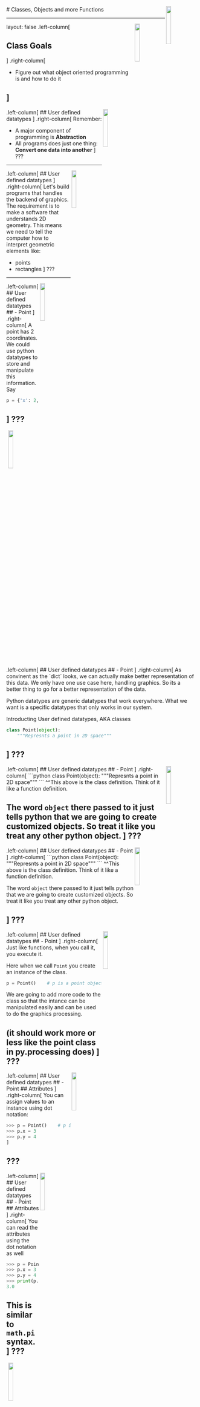 <img src="../img/logo.jpg" width="16%" align="right">
# Classes, Objects and more Functions

<!-- <img src="../img/hash_table.png" width="50%" align="right"> -->
---
layout: false
<img src="../img/logo.jpg" width="16%" align="right">
.left-column[
  ## Class Goals

]
.right-column[
  * Figure out what object oriented programming is and how to do it

  ]
---
<img src="../img/logo.jpg" width="16%" align="right">
.left-column[
  ## User defined datatypes
]
.right-column[
  Remember:

  * A major component of programming is **Abstraction**
  * All programs does just one thing: **Convert one data into another**
]
???
---
<img src="../img/logo.jpg" width="16%" align="right">
.left-column[
  ## User defined datatypes
]
.right-column[
  Let's build programs that handles the backend of graphics. The requirement is to make a software that understands 2D geometry. This means we need to tell the computer how to interpret geometric elements like:

  * points
  * rectangles
]
???
---
<img src="../img/logo.jpg" width="16%" align="right">
.left-column[
  ## User defined datatypes
  ## - Point
]
.right-column[
  A point has 2 coordinates. We could use python datatypes to store and manipulate this information.
  Say

  ```python
  p = {'x': 2, 'y': 4}    # A point in 2d space
  ```
]
???
---
<img src="../img/logo.jpg" width="16%" align="right">
.left-column[
  ## User defined datatypes
  ## - Point
]
.right-column[
  As convinent as the `dict` looks, we can actually make better representation of this data.
  We only have one use case here, handling graphics. So its a better thing to go for a better representation of the data.

  Python datatypes are generic datatypes that work everywhere. What we want is a specific datatypes that only works in our system.

  Introducting User defined datatypes, AKA classes

  ```python
  class Point(object):
      """Represnts a point in 2D space"""
  ```
]
???
---

<img src="../img/logo.jpg" width="16%" align="right">
.left-column[
  ## User defined datatypes
  ## - Point
]
.right-column[
  ```python
  class Point(object):
      """Represnts a point in 2D space"""
  ```
  ^^This above is the class definition. Think of it like a function definition.

  The word `object` there passed to it just tells python that we are going to create customized objects. So treat it like you treat any other python object.
]
???
---
<img src="../img/logo.jpg" width="16%" align="right">
.left-column[
  ## User defined datatypes
  ## - Point
]
.right-column[
  ```python
  class Point(object):
      """Represnts a point in 2D space"""
  ```
  ^^This above is the class definition. Think of it like a function definition.

  The word `object` there passed to it just tells python that we are going to create customized objects. So treat it like you treat any other python object.
<!--
  Remember:
  In python all data are objects.

  ```python
  >>> print(Point)
  <class '__main__.Point'>    # the class object
  ``` -->
]
???
---
<img src="../img/logo.jpg" width="16%" align="right">
.left-column[
  ## User defined datatypes
  ## - Point
]
.right-column[
  Just like functions, when you call it, you execute it.

  Here when we call `Point` you create an instance of the class.

  ```python
  p = Point()    # p is a point object
  ```

  We are going to add more code to the class so that the intance can be manipulated easily and can be used to do the graphics processing.

  (it should work more or less like the point class in py.processing does)
]
???
---
<img src="../img/logo.jpg" width="16%" align="right">
.left-column[
  ## User defined datatypes
  ## - Point
  ## Attributes
]
.right-column[
  You can assign values to an instance using dot notation:

  ```python
  >>> p = Point()    # p is a point object
  >>> p.x = 3
  >>> p.y = 4
]
```
???
---
<img src="../img/logo.jpg" width="16%" align="right">
.left-column[
  ## User defined datatypes
  ## - Point
  ## Attributes
]
.right-column[
  You can read the attributes using the dot notation as well

  ```python
  >>> p = Point()    # p is a point object
  >>> p.x = 3
  >>> p.y = 4
  >>> print(p.x)    # Reading the attribute
  3.0
  ```

  This is similar to `math.pi` syntax.
]
???
---

<img src="../img/logo.jpg" width="16%" align="right">
.left-column[
  ## User defined datatypes
  ## - Point
  ## Attributes
  ## - Rectangle
]
.right-column[
  A rectangle could be drawn in many ways. What we are interested in is finding out all the pieces of information needed for it to be drawn.

  Some possibilities are:

  * You could specify one corner of the rectangle (or the center), the width, and the
height.
  * You could specify two opposing corners.

  Without evaluating which is a better way to go, lets implement the first one.
]
???
---

<img src="../img/logo.jpg" width="16%" align="right">
.left-column[
  ## User defined datatypes
  ## - Point
  ## Attributes
  ## - Rectangle
]
.right-column[
  ```py
  class Rectangle(object):
    """Represents a rectangle.
       attributes: width, height, corner.
    """
```
We need to add relevant code to the above template. Before that...
]
???
---
<img src="../img/logo.jpg" width="16%" align="right">
.left-column[
  ## User defined datatypes
  ## - Point
  ## Attributes
  ## - Rectangle
]
.right-column[
  Lets create an instance of this class and assign some attributes.

  ```py
  box = Rectangle()
  box.width = 20
  box.height = 40
  ```

]
???
---
We need to add relevant code to the above template. Before that...
]
???
---
<img src="../img/logo.jpg" width="16%" align="right">
.left-column[
  ## User defined datatypes
  ## - Point
  ## Attributes
  ## - Rectangle
]
.right-column[
  To actually be able to drawn, we need atleast a 3rd piece of information. Let's use the `top-left` corner for the absolute position in space.

  ```py
  box = Rectangle()
  box.width = 20
  box.height = 40

  box.corner = Point()
  box.corner.x = 0
  box.corner.y = 50
  ```
]
???
---

<img src="../img/logo.jpg" width="16%" align="right">
.left-column[
  ## User defined datatypes
  ## - Point
  ## Attributes
  ## - Rectangle
]
.right-column[
After defining these classes, we can handle these data easier. Lets use some functions to process them.

Lets create a function that finds the center of the rectangle, given all the above info we fed it.

```py
def find_center(rect):
    p = Point()
    p.x = rect.corner.x + rect.width/2.0
    p.y = rect.corner.y + rect.height/2.0
    return p
```
example usage:
```py
>>> center = find_center(box)
>>> print_point(center)
(50.0, 100.0)
```
]
???
---
<img src="../img/logo.jpg" width="16%" align="right">
.left-column[
  ## User defined datatypes
  ## - Point
  ## Attributes
  ## - Rectangle
]
.right-column[
Objects are mutable

You can change the state of an object by making an assignment to one of its attributes. For
example, to change the size of a rectangle without changing its position, you can modify
the values of width and height

```py
  box.width = box.width + 50
  box.height = box.width + 100
```

You can also write functions that modify objects.

```py
def grow_rectangle(rect, dwidth, dheight):
  rect.width += dwidth
  rect.height += dheight
```
]
???
---

<img src="../img/logo.jpg" width="16%" align="right">
.left-column[
  ## User defined datatypes
  ## - Point
  ## Attributes
  ## - Rectangle
  ## Debugging
]
.right-column[
When you start working with objects, you are likely to encounter some new exceptions. If
you try to access an attribute that doesn’t exist, you get an `AttributeError`:

```
  >>> p = Point()
  >>> print p.z
  AttributeError: Point instance has no attribute 'z'
```
]
???
---
<img src="../img/logo.jpg" width="16%" align="right">
.left-column[
  ## User defined datatypes
  ## - Point
  ## Attributes
  ## - Rectangle
  ## Debugging
]
.right-column[
If you are not sure whether an object has a particular attribute, you can use the built-in
function `hasattr`:
```
  >>> hasattr(p, 'x')
  True
  >>> hasattr(p, 'z')
  False
```
]
???
---
